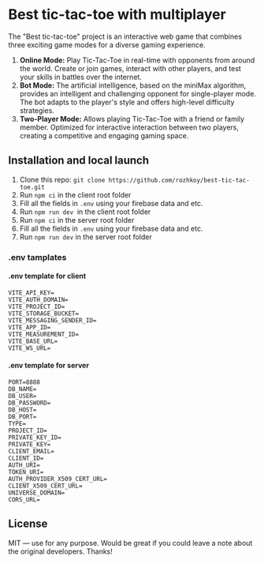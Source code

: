 # Best tic-tac-toe with multiplayer

The "Best tic-tac-toe" project is an interactive web game that combines three exciting game modes for a diverse gaming experience.

1. **Online Mode:** Play Tic-Tac-Toe in real-time with opponents from around the world. Create or join games, interact with other players, and test your skills in battles over the internet.
2. **Bot Mode:** The artificial intelligence, based on the miniMax algorithm, provides an intelligent and challenging opponent for single-player mode. The bot adapts to the player's style and offers high-level difficulty strategies.
3. **Two-Player Mode:** Allows playing Tic-Tac-Toe with a friend or family member. Optimized for interactive interaction between two players, creating a competitive and engaging gaming space.

## Installation and local launch

1. Clone this repo: `git clone https://github.com/rozhkoy/best-tic-tac-toe.git`
2. Run `npm ci` in the client root folder
3. Fill all the fields in `.env` using your firebase data and etc.
4. Run `npm run dev`  in the client root folder
5. Run `npm ci` in the server root folder
6. Fill all the fields in `.env` using your firebase data and etc.
7. Run `npm run dev` in the server root folder

### .env tamplates

#### .env template for client

```
VITE_API_KEY=
VITE_AUTH_DOMAIN=
VITE_PROJECT_ID=
VITE_STORAGE_BUCKET=
VITE_MESSAGING_SENDER_ID=
VITE_APP_ID=
VITE_MEASUREMENT_ID=
VITE_BASE_URL=
VITE_WS_URL=
```

#### .env template for server

```
PORT=8888
DB_NAME=
DB_USER=
DB_PASSWORD=
DB_HOST=
DB_PORT=
TYPE=
PROJECT_ID=
PRIVATE_KEY_ID=
PRIVATE_KEY=
CLIENT_EMAIL=
CLIENT_ID=
AUTH_URI=
TOKEN_URI=
AUTH_PROVIDER_X509_CERT_URL=
CLIENT_X509_CERT_URL=
UNIVERSE_DOMAIN=
CORS_URL=
```

## [](https://github.com/rozhkoy/best-tic-tac-toe/blob/develop/LICENSE)License

MIT — use for any purpose. Would be great if you could leave a note about the original developers. Thanks!
